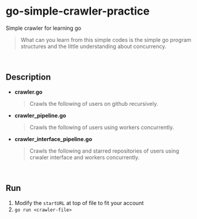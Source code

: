 # go-simple-crawler-practice
Simple crawler for learning go
> What can you learn from this simple codes is the simple go program structures and the little understanding about concurrency.

<br>

## Description
* **crawler.go**

    > Crawls the following of users on github recursively.

* **crawler_pipeline.go**
    
    > Crawls the following of users using workers concurrently.

* **crawler_interface_pipeline.go**
    
    > Crawls the following and starred repositories of users using crwaler interface and workers concurrently.

<br>

## Run
1. Modify the `startURL` at top of file to fit your account
2. `go run <crawler-file>`
